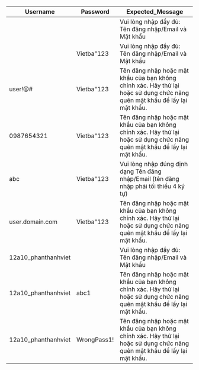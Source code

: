 | Username             | Password    | Expected_Message                                                     |
|----------------------|-------------|----------------------------------------------------------------------|
|                      |             | Vui lòng nhập đầy đủ: Tên đăng nhập/Email và Mật khẩu                |
|                      | Vietba"123  | Vui lòng nhập đầy đủ: Tên đăng nhập/Email và Mật khẩu             |
| user!@#              | Vietba"123  | Tên đăng nhập hoặc mật khẩu của bạn không chính xác. Hãy thử lại hoặc sử dụng chức năng quên mật khẩu để lấy lại mật khẩu.|
| 0987654321           | Vietba"123  | Tên đăng nhập hoặc mật khẩu của bạn không chính xác. Hãy thử lại hoặc sử dụng chức năng quên mật khẩu để lấy lại mật khẩu.                                                |
| abc                  | Vietba"123  | Vui lòng nhập đúng định dạng Tên đăng nhập/Email (tên đăng nhập phải tối thiểu 4 ký tự)                                                  |
| user.domain.com      | Vietba"123  | Tên đăng nhập hoặc mật khẩu của bạn không chính xác. Hãy thử lại hoặc sử dụng chức năng quên mật khẩu để lấy lại mật khẩu.                                                   |
| 12a10_phanthanhviet  |             | Vui lòng nhập đầy đủ: Tên đăng nhập/Email và Mật khẩu                |
| 12a10_phanthanhviet  | abc1        | Tên đăng nhập hoặc mật khẩu của bạn không chính xác. Hãy thử lại hoặc sử dụng chức năng quên mật khẩu để lấy lại mật khẩu.           |
| 12a10_phanthanhviet  | WrongPass1! | Tên đăng nhập hoặc mật khẩu của bạn không chính xác. Hãy thử lại hoặc sử dụng chức năng quên mật khẩu để lấy lại mật khẩu.                                                   |
